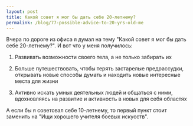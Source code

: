 ```yaml
---
layout: post
title: Какой совет я мог бы дать себе 20-летнему?
permalink: /blog/77-possible-advice-to-20-yrs-old-me
---
```

Вчера по дороге из офиса я думал на тему "Какой совет я мог бы дать себе 20-летнему?". И вот что у меня получилось:

1. Развивать возможности своего тела, а не только забирать их

2. Больше путешествовать, чтобы терять застарелые предрассудки, открывать новые способы думать и находить новые интересные места для жизни

3. Активно искать умных деятельных людей и общаться с ними, вдохновляясь на развитие и активность в новых для себя областях

А если бы я советовал себе 10-летнему, то первый пункт стоит заменить на "Ищи хорошего учителя боевых искусств".
